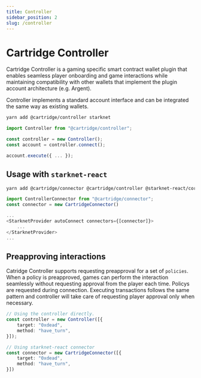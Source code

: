 ```yaml
---
title: Controller
sidebar_position: 2
slug: /controller
---
```


# Cartridge Controller

Cartridge Controller is a gaming specific smart contract wallet plugin that enables seamless player onboarding and game interactions while maintaining compatibility with other wallets that implement the plugin account architecture (e.g. Argent).

Controller implements a standard account interface and can be integrated the same way as existing wallets.

```sh
yarn add @cartridge/controller starknet
```

```ts
import Controller from "@cartridge/controller";

const controller = new Controller();
const account = controller.connect();

account.execute({ ... });
```

## Usage with `starknet-react`

```sh
yarn add @cartridge/connector @cartridge/controller @starknet-react/core starknet
```

```ts
import ControllerConnector from "@cartridge/connector";
const connector = new CartridgeConnector()

...
<StarknetProvider autoConnect connectors={[connector]}>
    ...
</StarknetProvider>
...
```

## Preapproving interactions

Catridge Controller supports requesting preapproval for a set of `policies`. When a policy is preapproved, games can perform the interaction seamlessly without requesting approval from the player each time. Policys are requested during connection. Executing transactions follows the same pattern and controller will take care of requesting player approval only when necessary.

```ts
// Using the controller directly.
const controller = new Controller([{
    target: "0xdead",
    method: "have_turn",
}]);

// Using starknet-react connector
const connector = new CartridgeConnector([{
    target: "0xdead",
    method: "have_turn",
}])
```
